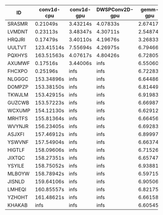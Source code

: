 |ID|conv1d-cpu|conv1d-gpu|DWSPConv2D-gpu|gemm-gpu|avg|
|-|-|-|-|-|-|
|SRASMR|0.21049s|3.43214s|4.07833s|2.67417s|2.59878s|
|LVMDNT|0.23113s|3.48347s|4.30711s|2.54874s|2.64261s|
|HRQJRI|0.17479s|3.40110s|4.19676s|3.26833s|2.76025s|
|UULTVT|123.41514s|7.55694s|4.26975s|6.79466s|35.50912s|
|PQXHYS|163.51563s|4.07617s|4.80426s|6.72805s|44.78103s|
|AXUMWF|0.17516s|3.44006s|infs|6.55060s|infs|
|FHCXPO|0.25196s|infs|infs|6.72283s|infs|
|NLGGGC|153.34896s|infs|infs|6.64486s|infs|
|DOMPZP|153.38150s|infs|infs|6.81449s|infs|
|TKWJLM|153.42915s|infs|infs|6.91983s|infs|
|GUZCWB|153.57223s|infs|infs|6.66987s|infs|
|WCXUMP|154.12130s|infs|infs|6.62912s|infs|
|MRHTFS|155.81364s|infs|infs|6.66456s|infs|
|WVYNJR|156.23405s|infs|infs|6.69283s|infs|
|ASJXFI|157.46912s|infs|infs|6.89997s|infs|
|YSWVNF|157.54904s|infs|infs|6.66374s|infs|
|HIGTLF|158.09606s|infs|infs|6.71526s|infs|
|JIXTQC|158.27351s|infs|infs|6.65747s|infs|
|YSYILE|158.75052s|infs|infs|6.93881s|infs|
|MLBOYW|158.78942s|infs|infs|6.59715s|infs|
|JISNLD|159.64106s|infs|infs|6.90506s|infs|
|LMHEQI|160.85557s|infs|infs|6.82175s|infs|
|YZHOHT|161.48621s|infs|infs|6.66158s|infs|
|KHAKAB|infs|infs|infs|6.60545s|infs|
